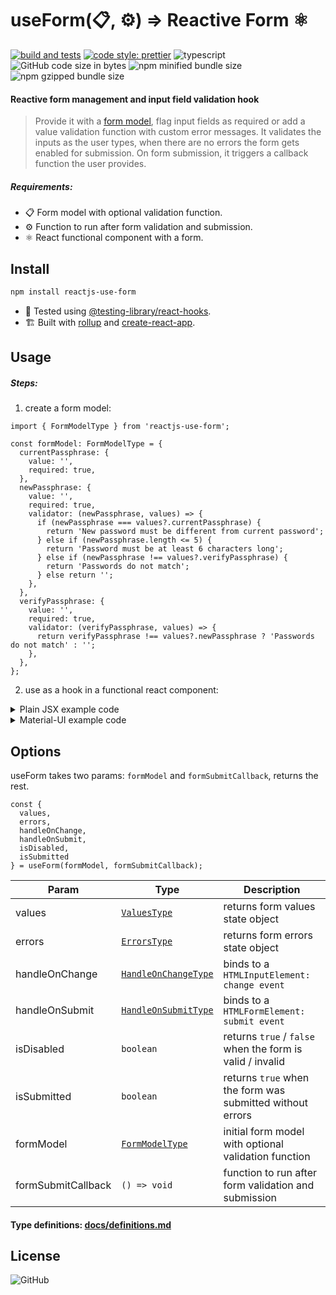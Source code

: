 # useForm(📋, ⚙️) ⇒ Reactive Form ⚛️

[![build and tests](https://github.com/amiroff157/reactjs-use-form/actions/workflows/node.js.yml/badge.svg)](https://github.com/amiroff157/reactjs-use-form/actions/workflows/node.js.yml)
[![code style: prettier](https://img.shields.io/badge/code_style-prettier-ff69b4.svg)](https://github.com/prettier/prettier)
![typescript](https://img.shields.io/npm/types/reactjs-use-form?label=typed)
![GitHub code size in bytes](https://img.shields.io/github/languages/code-size/amiroff157/reactjs-use-form?label=repo%20size)
![npm minified bundle size](https://img.shields.io/bundlephobia/min/reactjs-use-form?label=minified)
![npm gzipped bundle size](https://img.shields.io/bundlephobia/minzip/reactjs-use-form?label=gzipped)

#### Reactive form management and input field validation hook

> Provide it with a [form model](#steps), flag input fields as required or add a value validation function with custom error messages. It validates the inputs as the user types, when there are no errors the form gets enabled for submission. On form submission, it triggers a callback function the user provides.

##### Requirements:

- 📋 Form model with optional validation function.
- ⚙️ Function to run after form validation and submission.
- ⚛️ React functional component with a form.

## Install

```bash
npm install reactjs-use-form
```

- 🧪 Tested using [@testing-library/react-hooks](https://github.com/testing-library/react-hooks-testing-library).
- 🏗️ Built with [rollup](https://github.com/rollup/rollup)
  and [create-react-app](https://github.com/facebook/create-react-app).

## Usage

##### Steps:

1. create a form model:

```tsx
import { FormModelType } from 'reactjs-use-form';

const formModel: FormModelType = {
  currentPassphrase: {
    value: '',
    required: true,
  },
  newPassphrase: {
    value: '',
    required: true,
    validator: (newPassphrase, values) => {
      if (newPassphrase === values?.currentPassphrase) {
        return 'New password must be different from current password';
      } else if (newPassphrase.length <= 5) {
        return 'Password must be at least 6 characters long';
      } else if (newPassphrase !== values?.verifyPassphrase) {
        return 'Passwords do not match';
      } else return '';
    },
  },
  verifyPassphrase: {
    value: '',
    required: true,
    validator: (verifyPassphrase, values) => {
      return verifyPassphrase !== values?.newPassphrase ? 'Passwords do not match' : '';
    },
  },
};
```

2. use as a hook in a functional react component:

<details>
<summary> Plain JSX example code</summary>

```tsx
import React from 'react';
import { useForm, ValuesType } from 'reactjs-use-form';

const ChangePassphraseComponent = () => {
  const {
    values,
    errors,
    handleOnChange,
    handleOnSubmit,
    isDisabled,
    isSubmitted
  } = useForm(formModel, handleSave);

  const { currentPassphrase, newPassphrase, verifyPassphrase }: ValuesType = values;

  function handleSave() {
    // formSubmitCallback();
  }

  return (
    <form onSubmit={handleOnSubmit}>
      <div>
        <label>Current Passphrase</label>
        <input
          type="password"
          name="currentPassphrase"
          value={currentPassphrase}
          onChange={handleOnChange}
        />
        <span>{errors.currentPassphrase.message}</span>
      </div>
      <div>
        <label>New Passphrase</label>
        <input
          type="password"
          name="newPassphrase"
          value={newPassphrase}
          onChange={handleOnChange}
        />
        <span>{errors.newPassphrase.message}</span>
      </div>
      <div>
        <label>Verify Passphrase</label>
        <input
          type="password"
          name="verifyPassphrase"
          value={verifyPassphrase}
          onChange={handleOnChange}
        />
        <span>{errors.verifyPassphrase.message}</span>
      </div>
      <span>{isSubmitted ? 'Passphrase has been changed!' : null}</span>
      <Button type="submit" size="sm" disabled={isDisabled}>
        Save Changes
      </Button>
    </form>
  );
};
```

</details>
<details>
<summary> Material-UI example code</summary>

```tsx
import React from 'react';
import { Button, FormControl, FormGroup, FormHelperText, FormLabel, TextField } from '@material-ui/core';
import { useForm, ValuesType } from 'reactjs-use-form';

const ChangePassphraseComponent = () => {
  const {
    values,
    errors,
    handleOnChange,
    handleOnSubmit,
    isDisabled,
    isSubmitted
  } = useForm(formModel, handleSave);

  const { currentPassphrase, newPassphrase, verifyPassphrase }: ValuesType = values;

  function handleSave() {
    // formSubmitCallback();
  }

  return (
    <form onSubmit={handleOnSubmit}>
      <FormGroup>
        <FormControl>
          <TextField
            required={true}
            label='Current Passphrase'
            type='password'
            name='currentPassphrase'
            error={errors.currentPassphrase.hasError}
            value={currentPassphrase}
            onChange={handleOnChange} />
          <FormHelperText error={errors.currentPassphrase.hasError}>
            {errors.currentPassphrase.message}
          </FormHelperText>
        </FormControl>
      </FormGroup>
      <FormGroup>
        <FormControl>
          <TextField
            required={true}
            label='New Passphrase'
            type='password'
            name='newPassphrase'
            error={errors.newPassphrase.hasError}
            value={newPassphrase}
            onChange={handleOnChange} />
          <FormHelperText error={errors.newPassphrase.hasError}>
            {errors.newPassphrase.message}
          </FormHelperText>
        </FormControl>
      </FormGroup>
      <FormGroup>
        <FormControl>
          <TextField
            required={true}
            label='Verify Passphrase'
            type='password'
            name='verifyPassphrase'
            error={errors.verifyPassphrase.hasError}
            value={verifyPassphrase}
            onChange={handleOnChange} />
          <FormHelperText error={errors.verifyPassphrase.hasError}>
            {errors.verifyPassphrase.message}
          </FormHelperText>
        </FormControl>
      </FormGroup>
      {isSubmitted ? <Alert variant='standard' severity='success' action='Passphrase has been changed!' /> : null}
      <Button type='submit' disabled={isDisabled}>
        <span>Save Changes</span>
      </Button>
    </form>
  );
};
```

</details>

## Options

useForm takes two params: `formModel` and `formSubmitCallback`, returns the rest.

```tsx
const {
  values,
  errors,
  handleOnChange,
  handleOnSubmit,
  isDisabled,
  isSubmitted
} = useForm(formModel, formSubmitCallback);
```

| Param              | Type                                                           | Description                                               |
| ------------------ | -------------------------------------------------------------- | --------------------------------------------------------- |
| values             | [`ValuesType`](docs/definitions.md#valuestype)                 | returns form values state object                          |
| errors             | [`ErrorsType`](docs/definitions.md#errorstype)                 | returns form errors state object                          |
| handleOnChange     | [`HandleOnChangeType`](docs/definitions.md#handleonchangetype) | binds to a `HTMLInputElement: change event`               |
| handleOnSubmit     | [`HandleOnSubmitType`](docs/definitions.md#handleonsubmittype) | binds to a `HTMLFormElement: submit event`                |
| isDisabled         | `boolean`                                                      | returns `true` / `false` when the form is valid / invalid |
| isSubmitted        | `boolean`                                                      | returns `true` when the form was submitted without errors |
| formModel          | [`FormModelType`](docs/definitions.md#formmodeltype)           | initial form model with optional validation function      |
| formSubmitCallback | `() => void`                                                   | function to run after form validation and submission      |

#### Type definitions: [docs/definitions.md](docs/definitions.md)

## License

![GitHub](https://img.shields.io/github/license/amiroff157/reactjs-use-form?color=blue)
